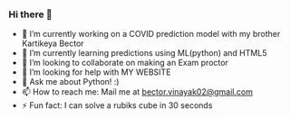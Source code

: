 ### Hi there 👋

- 🔭 I’m currently working on a COVID prediction model with my brother Kartikeya Bector
- 🌱 I’m currently learning predictions using ML(python) and HTML5
- 👯 I’m looking to collaborate on making an Exam proctor
- 🤔 I’m looking for help with MY WEBSITE
- 💬 Ask me about Python! :)
- 📫 How to reach me: Mail me at bector.vinayak02@gmail.com
- ⚡ Fun fact: I can solve a rubiks cube in 30 seconds 
